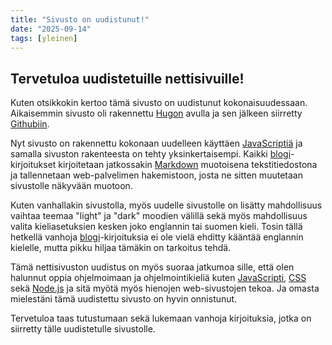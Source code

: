 ```yaml
---
title: "Sivusto on uudistunut!"
date: "2025-09-14"
tags: [yleinen]
---
```


## Tervetuloa uudistetuille nettisivuille!


Kuten otsikkokin kertoo tämä sivusto on uudistunut kokonaisuudessaan. Aikaisemmin sivusto oli rakennettu [Hugon](https://gohugo.io/) avulla ja sen jälkeen siirretty [Githubiin](https://github.com/). 

Nyt sivusto on rakennettu kokonaan uudelleen käyttäen [JavaScriptiä](https://fi.wikipedia.org/wiki/JavaScript) ja samalla sivuston rakenteesta on tehty yksinkertaisempi. Kaikki [blogi](#posts)-kirjoitukset kirjoitetaan jatkossakin [Markdown](https://en.wikipedia.org/wiki/Markdown) muotoisena tekstitiedostona ja tallennetaan web-palvelimen hakemistoon, josta ne sitten muutetaan sivustolle näkyvään muotoon.

Kuten vanhallakin sivustolla, myös uudelle sivustolle on lisätty mahdollisuus vaihtaa teemaa "light" ja "dark" moodien välillä sekä myös mahdollisuus valita kieliasetuksien kesken joko englannin tai suomen kieli. Tosin tällä hetkellä vanhoja [blogi](#posts)-kirjoituksia ei ole vielä ehditty kääntää englannin kielelle, mutta pikku hiljaa tämäkin on tarkoitus tehdä.

Tämä nettisivuston uudistus on myös suoraa jatkumoa sille, että olen halunnut oppia ohjelmoimaan ja ohjelmointikieliä kuten [JavaScripti](https://fi.wikipedia.org/wiki/JavaScript), [CSS](https://fi.wikipedia.org/wiki/CSS) sekä [Node.js](https://nodejs.org/en) ja sitä myötä myös hienojen web-sivustojen tekoa. Ja omasta mielestäni tämä uudistettu sivusto on hyvin onnistunut.

Tervetuloa taas tutustumaan sekä lukemaan vanhoja kirjoituksia, jotka on siirretty tälle uudistetulle sivustolle.
